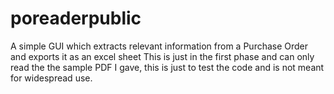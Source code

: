 # poreaderpublic
A simple GUI which extracts relevant information from a Purchase Order and exports it as an excel sheet
This is just in the first phase and can only read the the sample PDF I gave, this is just to test the code and is not meant for widespread use.
